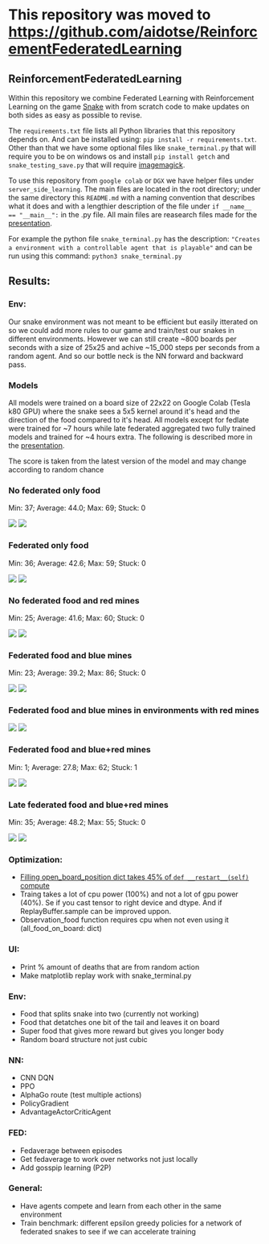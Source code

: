 # This repository was moved to https://github.com/aidotse/ReinforcementFederatedLearning

## ReinforcementFederatedLearning

Within this repository we combine Federated Learning with Reinforcement Learning on the game [Snake](https://g.co/kgs/PgHC17) with from scratch code to make updates on both sides as easy as possible to revise.

The `requirements.txt` file lists all Python libraries that this repository depends on. And can be installed using: ``` pip install -r requirements.txt ```. Other than that we have some optional files like ``` snake_terminal.py ``` that will require you to be on windows os and install ``` pip install getch ``` and ``` snake_testing_save.py ``` that will require [imagemagick](https://imagemagick.org/script/download.php).

To use this repository from `google colab` or `DGX` we have helper files under `server_side_learning`.
The main files are located in the root directory; under the same directory this `README.md` with a naming convention that describes what it does and with a lengthier description of the file under `if __name__ == "__main__":` in the .py file. All main files are reasearch files made for the [presentation](./doc/ReinforcementFederatedLearningWithNotes.pptx). 

For example the python file ``` snake_terminal.py ``` has the description: ``` "Creates a environment with a controllable agent that is playable" ``` and can be run using this command: ``` python3 snake_terminal.py ```

## Results:
### Env:
Our snake environment was not meant to be efficient but easily itterated on so we could add more rules to our game and train/test our snakes in different environments. However we can still create ~800 boards per seconds with a size of 25x25 and achive ~15_000 steps per seconds from a random agent. And so our bottle neck is the NN forward and backward pass.

### Models
All models were trained on a board size of 22x22 on Google Colab (Tesla k80 GPU) where the snake sees a 5x5 kernel around it's head and the direction of the food compared to it's head. All models except for fedlate were trained for ~7 hours while late federated aggregated two fully trained models and trained for ~4 hours extra. The following is described more in the [presentation](./doc/ReinforcementFederatedLearningWithNotes.pptx).

The score is taken from the latest version of the model and may change according to random chance

### No federated only food

Min: 37; Average: 44.0; Max: 69; Stuck: 0

![](/doc/gif/fednone_food/replay_fed_none_food_5x5+4_episode_100000.gif) ![](/doc/gif/fednone_food/replay_fed_none_food_5x5+4_episode_180000.gif)

### Federated only food

Min: 36; Average: 42.6; Max: 59; Stuck: 0

![](/doc/gif/fed_food/replay_fed_food_5x5+4_episode_80000.gif) ![](/doc/gif/fed_food/replay_fed_food_5x5+4_episode_140000.gif)

### No federated food and red mines

Min: 25; Average: 41.6; Max: 60; Stuck: 0

![](/doc/gif/fednone_food_red_mines/replay_fed_none_food_red_mine_5x5+4_episode_100000.gif) ![](/doc/gif/fednone_food_red_mines/replay_fed_none_food_red_mine_5x5+4_episode_180000.gif)

### Federated food and blue mines

Min: 23; Average: 39.2; Max: 86; Stuck: 0

![](/doc/gif/fed_food_blue_mine/replay_fed_food_blue_mine_5x5+4_episode_80000.gif) ![](/doc/gif/fed_food_blue_mine/replay_fed_food_blue_mine_5x5+4_episode_140000.gif)

### Federated food and blue mines in environments with red mines

![](/doc/gif/fed_food_blue_mine/new_environment/replay_fed_food_red_mine_5x5+4_episode_15000.gif) ![](/doc/gif/fed_food_blue_mine/new_environment/replay_fed_food_red_blue_mine_5x5+4_episode_15000.gif)

### Federated food and blue+red mines

Min: 1; Average: 27.8; Max: 62; Stuck: 1

![](/doc/gif/fed_food_blue_and_red_mines/replay_fed_food_blue_and_red_mine_5x5+4_episode_80000.gif) ![](/doc/gif/fed_food_blue_and_red_mines/replay_fed_food_blue_and_red_mine_5x5+4_episode_140000.gif)

### Late federated food and blue+red mines

Min: 35; Average: 48.2; Max: 55; Stuck: 0

![](/doc/gif/fedlate_food_blue_and_red_mines/replay_fed_late_food_blue_and_red_mine_5x5+4_episode_200000.gif) ![](/doc/gif/fedlate_food_blue_and_red_mines/replay_fed_late_food_blue_and_red_mine_5x5+4_episode_220000.gif)

### Optimization:
* [Filling open_board_position dict takes 45% of ```def __restart__(self)``` compute](https://github.com/aidotse/ReinforcementFederatedLearning/blob/6421ea8ea9ea321bdb04c543274d38234135adf5/snake_env/snake_environment.py#L110)
* Traing takes a lot of cpu power (100%) and not a lot of gpu power (40%). Se if you cast tensor to right device and dtype. And if ReplayBuffer.sample can be improved uppon.
* Observation_food function requires cpu when not even using it (all_food_on_board: dict)

### UI:
* Print % amount of deaths that are from random action
* Make matplotlib replay work with snake_terminal.py

### Env:
* Food that splits snake into two (currently not working)
* Food that detatches one bit of the tail and leaves it on board
* Super food that gives more reward but gives you longer body
* Random board structure not just cubic

### NN:
* CNN DQN
* PPO
* AlphaGo route (test multiple actions)
* PolicyGradient
* AdvantageActorCriticAgent

### FED:
* Fedaverage between episodes
* Get fedaverage to work over networks not just locally
* Add gosspip learning (P2P)

### General:
* Have agents compete and learn from each other in the same environment​
* Train benchmark: different epsilon greedy policies for a network of federated snakes to see if we can accelerate training​
